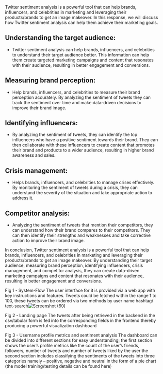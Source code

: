 Twitter sentiment analysis is a powerful tool that can help brands, influencers, and celebrities in marketing and leveraging their products/brands to get an image makeover. In this response, we will discuss how Twitter sentiment analysis can help them achieve their marketing goals.

## Understanding the target audience:
- Twitter sentiment analysis can help brands, influencers, and celebrities to understand their target audience better. This information can help them create targeted marketing campaigns and content that resonates with their audience, resulting in better engagement and conversions.

## Measuring brand perception:
- Help brands, influencers, and celebrities to measure their brand perception accurately. By analyzing the sentiment of tweets they can track the sentiment over time and make data-driven decisions to improve their brand image. 

## Identifying influencers:
- By analyzing the sentiment of tweets, they can identify the top influencers who have a positive sentiment towards their brand. They can then collaborate with these influencers to create content that promotes their brand and products to a wider audience, resulting in higher brand awareness and sales.

## Crisis management:
- Helps brands, influencers, and celebrities to manage crises effectively. By monitoring the sentiment of tweets during a crisis, they can understand the severity of the situation and take appropriate action to address it. 

## Competitor analysis:
- Analyzing the sentiment of tweets that mention their competitors, they can understand how their brand compares to their competitors. They can then identify their strengths and weaknesses and take corrective action to improve their brand image.

In conclusion, Twitter sentiment analysis is a powerful tool that can help brands, influencers, and celebrities in marketing and leveraging their products/brands to get an image makeover. By understanding their target audience, measuring brand perception, identifying influencers, crisis management, and competitor analysis, they can create data-driven marketing campaigns and content that resonates with their audience, resulting in better engagement and conversions.

Fig 1 - System-Flow
The user interface for it is provided via a web app with key instructions and features.
Tweets could be fetched within the range 1 to 100, these tweets can be ordered via two methods by
user name
hashtag/ text-search![Screenshot (60)](https://user-images.githubusercontent.com/75988493/224557014-2c05b539-dbbb-45d3-93d7-0a2255d37ab1.png)

Fig 2 - Landing page
The tweets after being retrieved in the backend in the csv/tabular form is fed into the corresponding fields in the frontend thereby producing a powerful visualization dashboard

Fig 3 - Username profile metrics and sentiment analysis
The dashboard can be divided into different sections for easy understanding;
the first section shows the user’s profile metrics like the count of the user’s friends, followers, number of tweets and number of tweets liked by the user
the second section includes classifying the sentiments of the tweets into three categories namely – positive, negative and neutral in the form of a pie chart (the model training/testing details can be found here)
